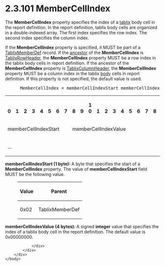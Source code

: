 <html dir="LTR" xmlns:mshelp="http://msdn.microsoft.com/mshelp" xmlns:ddue="http://ddue.schemas.microsoft.com/authoring/2003/5" xmlns:xlink="http://www.w3.org/1999/xlink" xmlns:tool="http://www.microsoft.com/tooltip">
    <head>
        <meta http-equiv="Content-Type" content="text/html; CHARSET=utf-8"></meta>
        <meta name="save" content="history"></meta>
        <title>2.3.101 MemberCellIndex</title>
        <xml>
            <mshelp:toctitle title="2.3.101 MemberCellIndex"></mshelp:toctitle>
            <mshelp:rltitle title="[MS-RPL]: MemberCellIndex"></mshelp:rltitle>
            <mshelp:keyword index="A" term="36ddf75b-b338-4f3d-9c42-a116862d623a"></mshelp:keyword>
            <mshelp:attr name="DCSext.ContentType" value="open specification"></mshelp:attr>
            <mshelp:attr name="AssetID" value="36ddf75b-b338-4f3d-9c42-a116862d623a"></mshelp:attr>
            <mshelp:attr name="TopicType" value="kbRef"></mshelp:attr>
            <mshelp:attr name="DCSext.Title" value="[MS-RPL]: MemberCellIndex" />
        </xml>
    </head>
    <body>
        <div id="header">
            <h1 class="heading">2.3.101 MemberCellIndex</h1>
        </div>
        <div id="mainSection">
            <div id="mainBody">
                <div id="allHistory" class="saveHistory"></div>
                <div id="sectionSection0" class="section" name="collapseableSection">
                    

<p>The <b>MemberCellIndex</b> property specifies the index of a
<a href="75ae48f7-746b-4b41-919c-6699fa28b3ef.htm#gt_f9f5d4be-2a9e-4556-90f6-d4ed1678f0b4">tablix</a> body cell in the
report definition. In the report definition, tablix body cells are organized in
a double-indexed array. The first index specifies the row index. The second
index specifies the column index. </p>

<p>If the <b>MemberCellIndex</b> property is specified, it MUST
be part of a <a href="638498b8-af7c-40af-bb5d-a66ce91f8b11.htm">TablixMemberDef</a>
record. If the <a href="75ae48f7-746b-4b41-919c-6699fa28b3ef.htm#gt_b1884b29-9900-4bbf-8f8e-2d1a60aa0020">ancestor</a>
of the <b>MemberCellIndex</b> is <a href="0d5c4157-00d0-4268-854f-f274a9d102fb.htm">TablixRowHeader</a>, the <b>MemberCellIndex</b>
property MUST be a row index in the tablix body cells in report definition. If
the ancestor of the <b>MemberCellIndex</b> property is <a href="968a6852-ede1-4bf1-8006-1dab2aea178b.htm">TablixColumnHeader</a>, the <b>MemberCellIndex</b>
property MUST be a column index in the tablix <a href="75ae48f7-746b-4b41-919c-6699fa28b3ef.htm#gt_9127dfb5-fef3-4f03-9cde-adcffd04c73e">body</a> cells in report
definition. If this property is not specified, the default value is used.</p>

<dl>
<dd>
<div><pre> MemberCellIndex = memberCellIndexStart memberCellIndexValue
</pre></div>
</dd></dl>

<table>
 <tr>
  <th><p><br>0</p></th>
  <th><p><br>1</p></th>
  <th><p><br>2</p></th>
  <th><p><br>3</p></th>
  <th><p><br>4</p></th>
  <th><p><br>5</p></th>
  <th><p><br>6</p></th>
  <th><p><br>7</p></th>
  <th><p><br>8</p></th>
  <th><p><br>9</p></th>
  <th><p>1<br>0</p></th>
  <th><p><br>1</p></th>
  <th><p><br>2</p></th>
  <th><p><br>3</p></th>
  <th><p><br>4</p></th>
  <th><p><br>5</p></th>
  <th><p><br>6</p></th>
  <th><p><br>7</p></th>
  <th><p><br>8</p></th>
  <th><p><br>9</p></th>
  <th><p>2<br>0</p></th>
  <th><p><br>1</p></th>
  <th><p><br>2</p></th>
  <th><p><br>3</p></th>
  <th><p><br>4</p></th>
  <th><p><br>5</p></th>
  <th><p><br>6</p></th>
  <th><p><br>7</p></th>
  <th><p><br>8</p></th>
  <th><p><br>9</p></th>
  <th><p>3<br>0</p></th>
  <th><p><br>1</p></th>
 </tr>
 <tr>
  <td colspan="8">
  <p>memberCellIndexStart</p>
  </td>
  <td colspan="24">
  <p>memberCellIndexValue</p>
  </td>
 </tr>
 <tr>
  <td colspan="8">
  <p>...</p>
  </td>
  
 </tr>
</table>

<p><b>memberCellIndexStart (1 byte): </b>A byte that
specifies the start of a <b>MemberCellIndex</b> property. The value of <b>memberCellIndexStart</b>
field MUST be the following value.</p>

<dl>
<dd>
<table>
 <thead>
  <tr>
   <th>
   <p>Value</p>
   </th>
   <th>
   <p>Parent</p>
   </th>
  </tr>
 </thead>
 <tr>
  <td>
  <p>0x02</p>
  </td>
  <td>
  <p>TablixMemberDef</p>
  </td>
 </tr>
</table>
</dd></dl>

<p><b>memberCellIndexValue (4 bytes): </b>A signed <b>integer</b>
value that specifies the index of a tablix body cell in the report definition.
The default value is 0x00000000.</p>


                </div>
            </div>
        </div>
    </body>
</html>